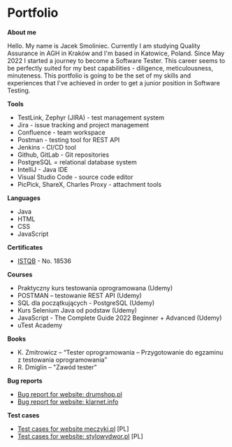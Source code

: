 # Portfolio

**About me**

Hello. My name is Jacek Smoliniec. Currently I am studying Quality Assurance in AGH in Kraków and I'm based in Katowice, Poland. Since May 2022 I started a journey to become a Software Tester. This career seems to be perfectly suited for my best capabilities - diligence, meticulousness, minuteness. This portfolio is going to be the set of my skills and experiences that I've achieved in order to get a junior position in Software Testing.

**Tools**
* TestLink, Zephyr (JIRA) - test management system
* Jira - issue tracking and project management
* Confluence - team workspace
* Postman - testing tool for REST API
* Jenkins - CI/CD tool
* Github, GitLab - Git repositories
* PostgreSQL = relational database system
* IntelliJ - Java IDE
* Visual Studio Code - source code editor
* PicPick, ShareX, Charles Proxy - attachment tools

**Languages**
* Java
* HTML
* CSS
* JavaScript

**Certificates**
* [ISTQB](http://scr.istqb.org/) - No. 18536

**Courses**
*	Praktyczny kurs testowania oprogramowana (Udemy)
*	POSTMAN – testowanie REST API (Udemy)
* SQL dla początkujących - PostgreSQL (Udemy)
* Kurs Selenium Java od podstaw (Udemy)
*	JavaScript - The Complete Guide 2022 Beginner + Advanced (Udemy)
*	uTest Academy

**Books**
*	K. Zmitrowicz – “Tester oprogramowania – Przygotowanie do egzaminu z testowania oprogramowania”
*	R. Dmiglin – "Zawód tester”

**Bug reports**
* [Bug report for website: drumshop.pl](https://docs.google.com/document/d/1D-zSsvAIA4Uw8S7t8RcMFdLRq8EHYUlwLEQM4pIh-pA/edit?usp=sharing)
* [Bug report for website: klarnet.info](https://docs.google.com/document/d/1Uv8PiyyW7SSr1242pqWTfT7_sOryRd2DcM1-DLYnQiE/edit?usp=sharing)

**Test cases**
* [Test cases for website meczyki.pl](https://docs.google.com/spreadsheets/d/1KyhAugRykPhrn0un3EHkCPYWtIP28BQrzYSwiknbKlM/edit#gid=0) [PL]
* [Test cases for website: stylowydwor.pl](https://docs.google.com/spreadsheets/d/1s81xPLBnlCBtSosHej9PCSw4fy36RzJ7LigOMyDFfnk/edit?usp=sharing) [PL]
